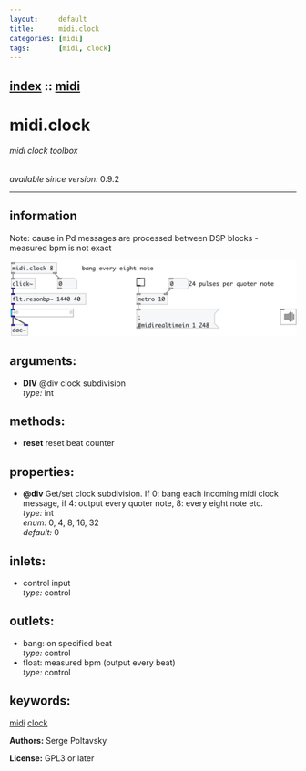 ```yaml
---
layout:     default
title:      midi.clock
categories: [midi]
tags:       [midi, clock]
---
```

[index](index.html) :: [midi](category_midi.html)
---

# midi.clock

###### midi clock toolbox

*available since version:* 0.9.2

---


## information
Note: cause in Pd messages are processed between DSP blocks - measured bpm is not exact


[![example](../examples/img/midi.clock.jpg)](../examples/pd/midi.clock.pd)



## arguments:

* **DIV**
@div clock subdivision<br>
_type:_ int<br>



## methods:

* **reset**
reset beat counter<br>




## properties:

* **@div** 
Get/set clock subdivision. If 0: bang each incoming midi clock message, if 4: output
every quoter note, 8: every eight note etc.<br>
_type:_ int<br>
_enum:_ 0, 4, 8, 16, 32<br>
_default:_ 0<br>



## inlets:

* control input<br>
_type:_ control



## outlets:

* bang: on specified beat<br>
_type:_ control
* float: measured bpm (output every beat)<br>
_type:_ control



## keywords:

[midi](keywords/midi.html)
[clock](keywords/clock.html)






**Authors:** Serge Poltavsky




**License:** GPL3 or later





